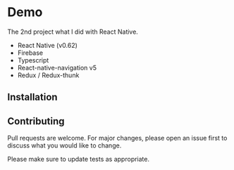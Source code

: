 # Demo 




The 2nd project what I did with React Native.

- React Native (v0.62)
- Firebase
- Typescript
- React-native-navigation v5
- Redux / Redux-thunk
## Installation




## Contributing
Pull requests are welcome. For major changes, please open an issue first to discuss what you would like to change.

Please make sure to update tests as appropriate.

